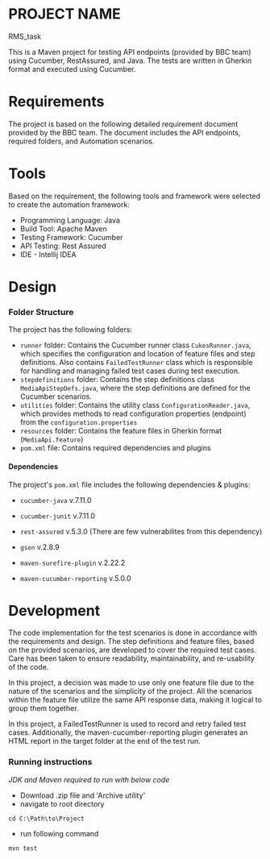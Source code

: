 # PROJECT NAME 
RMS_task

This is a Maven project for testing API endpoints (provided by BBC team) using Cucumber, RestAssured, and Java. The tests are written in Gherkin format and executed using Cucumber.
# Requirements
The project is based on the following detailed requirement document provided by the BBC team. The document includes the API endpoints, required folders, and Automation scenarios.


# Tools
Based on the requirement, the following tools and framework were selected to create the automation framework:

- Programming Language: Java
- Build Tool: Apache Maven
- Testing Framework: Cucumber
- API Testing: Rest Assured
- IDE - Intellij IDEA

# Design
### Folder Structure
The project has the following folders:

- `runner` folder: Contains the Cucumber runner class `CukesRunner.java`, which specifies the configuration and location of feature files and step definitions. Also contains `FailedTestRunner` class which is responsible for handling and managing failed test cases during test execution.
- `stepdefinitions` folder: Contains the step definitions class `MediaApiStepDefs.java`, where the step definitions are defined for the Cucumber scenarios.
- `utilities` folder: Contains the utility class `ConfigurationReader.java`, which provides methods to read configuration properties (endpoint) from the `configuration.properties`
- `resources` folder: Contains the feature files in Gherkin format (`MediaApi.feature`)
- `pom.xml` file: Contains required dependencies and plugins

#### Dependencies
The project's `pom.xml` file includes the following dependencies & plugins:
- `cucumber-java` v.7.11.0
- `cucumber-junit` v.7.11.0
- `rest-assured` v.5.3.0 (There are few vulnerabilites from this dependency)
- `gson` v.2.8.9

- `maven-surefire-plugin` v.2.22.2 
- `maven-cucumber-reporting` v.5.0.0
# Development
The code implementation for the test scenarios is done in accordance with the requirements and design. The step definitions and feature files, based on the provided scenarios, are developed to cover the required test cases. Care has been taken to ensure readability, maintainability, and re-usability of the code.

In this project, a decision was made to use only one feature file due to the nature of the scenarios and the simplicity of the project. All the scenarios within the feature file utilize the same API response data, making it logical to group them together. 

In this project, a FailedTestRunner is used to record and retry failed test cases. Additionally, the maven-cucumber-reporting plugin generates an HTML report in the target folder at the end of the test run.

### Running instructions
*JDK and Maven required to run with below code*
- Download .zip file and 'Archive utility'
- navigate to root directory
```
cd C:\Path\to\Project
```

- run following command
```
mvn test
```



